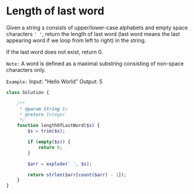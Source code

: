 # Length of last word

Given a string s consists of upper/lower-case alphabets and empty space characters `' '`, return the length of last word (last word means the last appearing word if we loop from left to right) in the string.

If the last word does not exist, return 0.

`Note:` A word is defined as a maximal substring consisting of non-space characters only.

`Example:`
Input: "Hello World"
Output: 5

```php
class Solution {

    /**
     * @param String $s
     * @return Integer
     */
    function lengthOfLastWord($s) {
        $s = trim($s);

        if (empty($s)) {
            return 0;
        }

        $arr = explode(' ', $s);

        return strlen($arr[count($arr) - 1]);
    }
}
```
